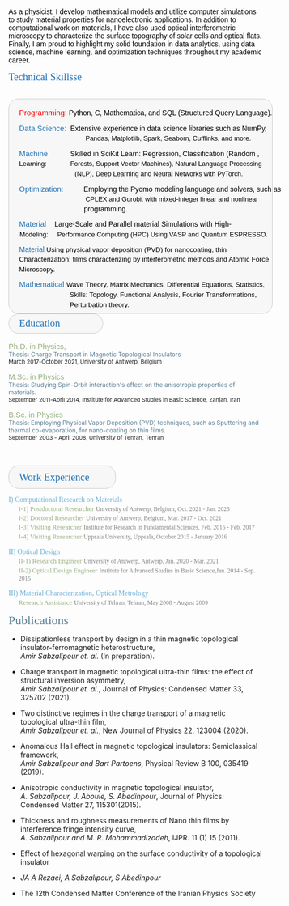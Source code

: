 <br><br>
<span style="font-size: 14px; color: black; font-family: 'Avenir Next LT Pro', sans-serif;">As a physicist, I develop mathematical models and utilize computer simulations to study material properties for nanoelectronic applications. In addition to computational work on materials, I have also used optical interferometric microscopy to characterize the surface topography of solar cells and optical flats. Finally, I am proud to highlight my solid foundation in data analytics, using data science, machine learning, and optimization techniques throughout my academic career.</span> 

<span style="font-size: 20px; color:#2171b5; font-family: 'Avenir Next LT Pro'">Technical Skillsse</span>
<br><br>

<div style="border-radius: 20px; background-color: #f7f7f7; width:480px; padding-left: 20px; padding-right: 20px; padding-top: 7px; padding-bottom: 7px; border: 1px solid #CCCCCC;">
  

 <div style="width: 540px; margin-top: 10px;"> 
        <div align="left" style="line-height: 1.4em;">
            <span style="font-size: 15px; color: red; font-family: 'Avenir Next LT Pro', sans-serif;">Programming:</span>
            <span style="font-size: 14px; color: black; font-family: 'Avenir Next LT Pro', sans-serif;">Python, C, Mathematica, and SQL (Structured Query Language).</span>
        </div>
    </div>

<div style="width: 540px; margin-top: 10px;"> 
        <div align="left" style="line-height: 1.4em;">
            <span style="font-size: 15px; color: #2171b5; font-family: 'Avenir Next LT Pro', sans-serif;">Data Science:</span>
            <span style="font-size: 14px; color: black; font-family: 'Avenir Next LT Pro', sans-serif;">&nbsp;Extensive experience in data science libraries such as NumPy,</span>
            <span style="font-size: 13px; color: black; font-family: 'Avenir Next LT Pro', sans-serif; display: block; margin-left: 124px;"> &nbsp;&nbsp;Pandas, Matplotlib, Spark, Seaborn, Cufflinks, and more.</span>
        </div>
</div>

<div style="width: 540px; margin-top: 10px;"> 
        <div align="left" style="line-height: 1.4em;">
            <span style="font-size: 15px; color: #2171b5; font-family: 'Avenir Next LT Pro', sans-serif;">Machine&nbsp;&nbsp;&nbsp;&nbsp;&nbsp;&nbsp;</span>
            <span style="font-size: 14px; color: black; font-family: 'Avenir Next LT Pro', sans-serif;">&nbsp;&nbsp;&nbsp;&nbsp;Skilled in SciKit Learn: Regression, Classification (Random ,</span>
            <span style="font-size: 13px; color: black; font-family: 'Avenir Next LT Pro', sans-serif; display: block; margin-left: 0px;"> Learning:&nbsp;&nbsp;&nbsp;&nbsp;&nbsp;&nbsp;&nbsp;&nbsp;&nbsp;&nbsp;&nbsp;&nbsp;&nbsp;Forests, Support Vector Machines), Natural Language Processing</span>
            <span style="font-size: 13px; color: black; font-family: 'Avenir Next LT Pro', sans-serif; display: block; margin-left: 110px;">(NLP), Deep Learning and Neural Networks with PyTorch.</span>
        </div>
</div>

<div style="width: 540px; margin-top: 10px;"> 
        <div align="left" style="line-height: 1.4em;">
            <span style="font-size: 15px; color: #2171b5; font-family: 'Avenir Next LT Pro', sans-serif;">Optimization:&nbsp;&nbsp;&nbsp;&nbsp;</span>
            <span style="font-size: 14px; color: black; font-family: 'Avenir Next LT Pro', sans-serif;">&nbsp;&nbsp;&nbsp;&nbsp; Employing the Pyomo modeling language and solvers, such as </span>
            <span style="font-size: 13px; color: black; font-family: 'Avenir Next LT Pro', sans-serif; display: block; margin-left: 124px;"> &nbsp;&nbsp;CPLEX and Gurobi, with mixed-integer linear and nonlinear</span>
            <span style="font-size: 14px; color: black; font-family: 'Avenir Next LT Pro', sans-serif;display: block; margin-left: 128px;"> programming. </span>
        </div>
</div>


<div style="width: 540px; margin-top: 10px;"> 
        <div align="left" style="line-height: 1.4em;">
            <span style="font-size: 15px; color: #2171b5; font-family: 'Avenir Next LT Pro', sans-serif;">Material&nbsp;&nbsp;&nbsp; </span>
            <span style="font-size: 14px; color: black; font-family: 'Avenir Next LT Pro', sans-serif;">Large-Scale and Parallel material Simulations with High- </span>
            <span style="font-size: 13px; color: black; font-family: 'Avenir Next LT Pro', sans-serif; display: block; margin-left: 1px;"> Modeling: &nbsp;&nbsp;&nbsp;&nbsp;Performance Computing (HPC) Using VASP and Quantum ESPRESSO.</span>
         </div>
</div>

<div style="width: 540px; margin-top: 10px;"> 
        <div align="left" style="line-height: 1.4em;">
            <span style="font-size: 14px; color: #2171b5; font-family: 'Avenir Next LT Pro', sans-serif;">Material </span>
            <span style="font-size: 13.5px; color: black; font-family: 'Avenir Next LT Pro', sans-serif;">Using physical vapor deposition (PVD) for nanocoating, thin </span>
            <span style="font-size: 13.5px; color: black; font-family: 'Avenir Next LT Pro', sans-serif; display: block; margin-left: 0px;">Characterization: films characterizing by interferometric methods and Atomic Force Microscopy.</span>
        </div>
</div>

<div style="width: 540px; margin-top: 10px;"> 
        <div align="left" style="line-height: 1.4em;">
            <span style="font-size: 15px; color: #2171b5; font-family: 'Avenir Next LT Pro', sans-serif;">Mathematical </span>
            <span style="font-size: 13.5px; color: black; font-family: 'Avenir Next LT Pro', sans-serif;">Wave Theory, Matrix Mechanics, Differential Equations, Statistics, </span>
            <span style="font-size: 13.5px; color: black; font-family: 'Avenir Next LT Pro', sans-serif; display: block; margin-left: 100px;">Skills: Topology, Functional Analysis, Fourier Transformations, Perturbation theory.</span>
        </div>
    </div>
</div>


<div style="border-radius: 20px;background-color: #f7f7f7;width: 145px; padding-left: 20px; padding-right: 20px; padding-top: 7px; padding-bottom: 7px; border: 1px solid #CCCCCC;"> <span style="font-size: 20px; color:#2171b5 ; font-family: 'Avenir Next LT Pro'">Education</span></div> <br> 
<span style="font-size:15px;color:#94AE7D; font-family: 'Avenir Next LT Pro', sans-serif;">Ph.D. in Physics,</span><br>
<span style="font-size:12px; color:#5b7f95"> Thesis: Charge Transport in Magnetic Topological Insulators</span>
<br> <span style="font-size:11px;"> March 2017-October 2021, University of Antwerp, Belgium</span> <br> 

<span style="font-size:15px;color:#94AE7D; font-family: 'Avenir Next LT Pro', sans-serif;"> M.Sc. in Physics</span><br> 
<span style="font-size:12px; color:#5b7f95"> Thesis: Studying Spin-Orbit interaction's effect on the anisotropic properties of materials.</span>
<br><span style="font-size:11px;">September 2011-April 2014, Institute for Advanced Studies in Basic Science, Zanjan, Iran </span> 

<span style="font-size:15px;color:#94AE7D; font-family: 'Avenir Next LT Pro', sans-serif;"> B.Sc. in Physics</span><br>
<span style="font-size:12px;color:#5b7f95"> Thesis: Employing Physical Vapor Deposition (PVD) techniques, such as Sputtering and thermal co-evaporation, for nano-coating on thin films.</span><br>
<span style="font-size:11px;">September 2003 - April 2008, University of Tehran, Tehran</span> 
<br><br><br>

<div style="border-radius: 20px; background-color: #f7f7f7; width: 170px; padding-left: 20px; padding-right: 20px; padding-top: 7px; padding-bottom: 7px; border: 1px solid #CCCCCC; line-height: 1.5;">
    <span style="font-size: 20px; color: #2171b5; font-family: 'Avenir Next LT Pro';">Work Experience</span>
</div>

<ul style="list-style-type: none; padding-left: 0;">
    <li style="margin-bottom: .2px;">
        <span style="font-size: 14px; color: #6baed6; font-family: 'Avenir Next LT Pro';">I) Computational Research on Materials</span><br>
        <ul style="list-style-type: none; padding-left: 20px;">
            <li style="margin-bottom: .2px;">
                <span style="font-size: 13px; color: #94AE7D; font-family: 'Avenir Next LT Pro';">I-1) Postdoctoral Researcher</span>
                <span style="font-size: 12px; color: gray; font-family: 'Avenir Next LT Pro';">University of Antwerp, Belgium, Oct. 2021 - Jan. 2023</span>
            </li>
            <li style="margin-bottom: .2px;">
                <span style="font-size: 13px; color: #94AE7D; font-family: 'Avenir Next LT Pro';">I-2) Doctoral Researcher</span>
                <span style="font-size: 12px; color: gray; font-family: 'Avenir Next LT Pro';">University of Antwerp, Belgium, Mar. 2017 - Oct. 2021</span>
            </li>
            <li style="margin-bottom: 1px;">
                <span style="font-size: 13px; color: #94AE7D; font-family: 'Avenir Next LT Pro';">I-3) Visiting Researcher</span>
                <span style="font-size: 12px; color: gray; font-family: 'Avenir Next LT Pro';">Institute for Research in Fundamental Sciences, Feb. 2016 - Feb. 2017</span>
            </li>
            <li style="margin-bottom: 1px;">
                <span style="font-size: 13px; color: #94AE7D; font-family: 'Avenir Next LT Pro';">I-4) Visiting Researcher</span>
                <span style="font-size: 12px; color: gray; font-family: 'Avenir Next LT Pro';">Uppsala University, Uppsala, October 2015 - January 2016</span>
            </li>
        </ul>
    </li>
</ul>


<ul style="list-style-type: none; padding-left: 0;">
    <li style="margin-bottom: .2px;">
        <span style="font-size: 14px; color: #6baed6; font-family: 'Avenir Next LT Pro';">II) Optical Design</span><br>
        <ul style="list-style-type: none; padding-left: 20px;">
            <li style="margin-bottom: .2px;">
                <span style="font-size: 13px; color: #94AE7D; font-family: 'Avenir Next LT Pro';">II-1) Research Engineer</span>
                <span style="font-size: 12px; color: gray; font-family: 'Avenir Next LT Pro';">University of Antwerp, Antwerp, Jan. 2020 - Mar. 2021</span>
            </li>
            <li style="margin-bottom: .2px;">
                <span style="font-size: 13px; color: #94AE7D; font-family: 'Avenir Next LT Pro';">II-2) Optical Design Engineer</span>
                <span style="font-size: 12px; color: gray; font-family: 'Avenir Next LT Pro';">Institute for Advanced Studies in Basic Science,Jan. 2014 - Sep. 2015 </span>
            </li>
                    </ul>
    </li>
</ul>



<ul style="list-style-type: none; padding-left: 0;">
    <li style="margin-bottom: .2px;">
        <span style="font-size: 14px; color: #6baed6; font-family: 'Avenir Next LT Pro';">III) Material Characterization, Optical Metrology</span><br>
        <ul style="list-style-type: none; padding-left: 20px;">
            <li style="margin-bottom: .2px;">
                <span style="font-size: 13px; color: #94AE7D; font-family: 'Avenir Next LT Pro';">Research Assistance</span>
                <span style="font-size: 12px; color: gray; font-family: 'Avenir Next LT Pro';">University of Tehran, Tehran, May 2008 - August 2009</span>
            </li>
        </ul>
    </li>
</ul>

<span style="font-size: 24px; color: #5b7f95 ; font-family: 'Avenir Next LT Pro'">Publications </span>

- Dissipationless transport by design in a thin magnetic topological insulator-ferromagnetic heterostructure,   
  *Amir Sabzalipour et. al.* (In preparation).
  
- Charge transport in magnetic topological ultra-thin films: the effect of structural inversion asymmetry,   
  *Amir Sabzalipour et. al.*, Journal of Physics: Condensed Matter 33, 325702 (2021).
  
- Two distinctive regimes in the charge transport of a magnetic topological ultra-thin film,   
  *Amir Sabzalipour et. al.*, New Journal of Physics 22, 123004 (2020).
  
- Anomalous Hall effect in magnetic topological insulators: Semiclassical framework,      
  *Amir Sabzalipour and Bart Partoens*, Physical Review B 100, 035419 (2019).
  
- Anisotropic conductivity in magnetic topological insulator,  
  *A. Sabzalipour, J. Abouie, S. Abedinpour*, Journal of Physics: Condensed Matter 27, 115301(2015).
  
- Thickness and roughness measurements of Nano thin films by interference fringe intensity curve,  
  *A. Sabzalipour and M. R. Mohammadizadeh*, IJPR. 11 (1) 15 (2011).
  
- Effect of hexagonal warping on the surface conductivity of a topological insulator  
- *JA A Rezaei, A Sabzalipour, S Abedinpour*  
- The 12th Condensed Matter Conference of the Iranian Physics Society
